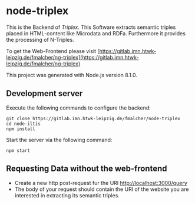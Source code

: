 # node-triplex

This is the Backend of *Triplex*. This Software extracts semantic triples placed in HTML-content like Microdata and RDFa.
Furthermore it provides the processing of N-Triples.

To get the Web-Frontend please visit [https://gitlab.imn.htwk-leipzig.de/fmalcher/ng-triplex](https://gitlab.imn.htwk-leipzig.de/fmalcher/ng-triplex)

This project was generated with Node.js version 8.1.0.

## Development server

Execute the following commands to configure the backend:

```
git clone https://gitlab.imn.htwk-leipzig.de/fmalcher/node-triplex
cd node-iltis
npm install
```

Start the server via the following command:

```
npm start
```

## Requesting Data without the web-frontend
* Create a new http post-request fur the URI [http://localhost:3000/query](http://localhost:3000/query)
* The body of your request should contain the URI of the website you are interested in extracting its semantic triples.